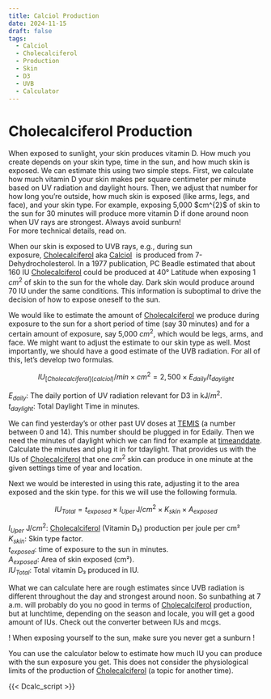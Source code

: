 ```yaml
---
title: Calciol Production
date: 2024-11-15
draft: false
tags:
  - Calciol
  - Cholecalciferol
  - Production
  - Skin
  - D3
  - UVB
  - Calculator
---
```


# Cholecalciferol Production
<div class="abstract">
When exposed to sunlight, your skin produces vitamin D. How much you create depends on your skin type, time in the sun, and how much skin is exposed. We can estimate this using two simple steps. First, we calculate how much vitamin D your skin makes per square centimeter per minute based on UV radiation and daylight hours. Then, we adjust that number for how long you’re outside, how much skin is exposed (like arms, legs, and face), and your skin type. For example, exposing 5,000 $cm^{2}$ of skin to the sun for 30 minutes will produce more vitamin D if done around noon when UV rays are strongest. Always avoid sunburn!
<div class="centered">
For more technical details, read on.
</div>
</div>

When our skin is exposed to UVB rays, e.g., during sun exposure, [Cholecalciferol](calciol) aka [Calciol](calciol)  is produced from 7-Dehydrocholesterol. In a 1977 publication, PC Beadle estimated that about 160 IU [Cholecalciferol](calciol) could be produced at 40° Latitude when exposing 1 $cm^{2}$ of skin to the sun for the whole day. Dark skin would produce around 70 IU under the same conditions. This information is suboptimal to drive the decision of how to expose oneself to the sun.

We would like to estimate the amount of [Cholecalciferol](calciol) we produce during exposure to the sun for a short period of time (say 30 minutes) and for a certain amount of exposure, say 5,000 $cm^{2}$, which would be legs, arms, and face. We might want to adjust the estimate to our skin type as well. Most importantly, we should have a good estimate of the UVB radiation. For all of this, let’s develop two formulas.

$$IU_{[Cholecalciferol](calciol)​}/min \times cm^{2} = 2,500 × E_{daily} ​/ t_{daylight} \tag{1}$$

$E_{daily}$​: The daily portion of UV radiation relevant for D3 in kJ/$m^{2}$.  
$t_{daylight}$: Total Daylight Time in minutes.  

We can find yesterday’s or other past UV doses at [TEMIS](https://www.temis.nl/uvradiation/uvdose.php) (a number between 0 and 14). This number should be plugged in for Edaily. Then we need the minutes of daylight which we can find for example at [timeanddate](https://www.timeanddate.com/sun/). Calculate the minutes and plug it in for tdaylight. That provides us with the IUs of [Cholecalciferol](calciol) that one $cm^{2}$ skin can produce in one minute at the given settings time of year and location.

Next we would be interested in using this rate, adjusting it to the area exposed and the skin type. for this we will use the following formula.

$$ IU_{Total} = t_{exposed} \times I_{Uper} \, \text{J}/cm^{2} \times K_{skin} \times A_{exposed} \tag{2}$$

$I_{Uper}$ J/$cm^{2}$​: [Cholecalciferol](calciol) (Vitamin D₃) production per joule per cm²  
$K_{skin}$: Skin type factor.  
$t_{exposed​}$​: time of exposure to the sun in minutes.  
$A_{exposed}$: Area of skin exposed (cm²).  
$IU_{Total}$: Total vitamin D₃ produced in IU.


What we can calculate here are rough estimates since UVB radiation is different throughout the day and strongest around noon. So sunbathing at 7 a.m. will probably do you no good in terms of [Cholecalciferol](calciol) production, but at lunchtime, depending on the season and locale, you will get a good amount of IUs. Check out the converter between IUs and mcgs.

! When exposing yourself to the sun, make sure you never get a sunburn !

You can use the calculator below to estimate how much IU you can produce with the sun exposure you get. This does not consider the physiological limits of the production of [Cholecalciferol](calciol) (a topic for another time).



{{< Dcalc_script >}}






